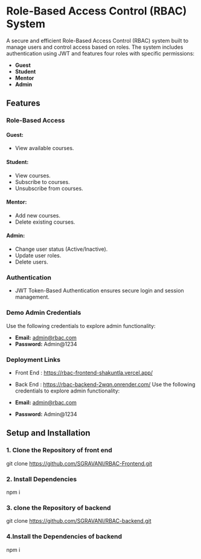 # Role-Based Access Control (RBAC) System

A secure and efficient Role-Based Access Control (RBAC) system built to manage users and control access based on roles. The system includes authentication using JWT and features four roles with specific permissions:

- **Guest**
- **Student**
- **Mentor**
- **Admin**

## Features

### Role-Based Access

#### **Guest:**
- View available courses.

#### **Student:**
- View courses.
- Subscribe to courses.
- Unsubscribe from courses.

#### **Mentor:**
- Add new courses.
- Delete existing courses.

#### **Admin:**
- Change user status (Active/Inactive).
- Update user roles.
- Delete users.

### Authentication
- JWT Token-Based Authentication ensures secure login and session management.

### Demo Admin Credentials
Use the following credentials to explore admin functionality:

- **Email:** admin@rbac.com
- **Password:** Admin@1234

### Deployment Links
- Front End : https://rbac-frontend-shakuntla.vercel.app/
- Back End : https://rbac-backend-2wqn.onrender.com/
Use the following credentials to explore admin functionality:

- **Email:** admin@rbac.com
- **Password:** Admin@1234



## Setup and Installation

### 1. Clone the Repository of front end
git clone https://github.com/SGRAVANI/RBAC-Frontend.git
### 2. Install Dependencies
npm i
### 3.  clone  the Repository of backend
git clone https://github.com/SGRAVANI/RBAC-backend.git
### 4.Install the Dependencies of backend 
npm i




 
